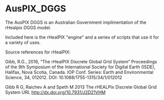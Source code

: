 # AusPIX_DGGS
The AusPIX DGGS is an Australian Government implimentation of the rHealpix DGGS model.

Included here is the rHealPIX "engine" and a series of scripts that use it for a variety of uses.




Source references for rHealPIX:

Gibb, R.G., 2016, “The rHealPIX Discrete Global Grid System” Proceedings of the 9th Symposium of the International Society for Digital Earth (ISDE), Halifax, Nova Scotia, Canada. IOP Conf. Series: Earth and Environmental Science, 34, 012012. DOI: 10.1088/1755-1315/34/1/012012

Gibb R G, Raichev A and Speth M 2013 The rHEALPix Discrete Global Grid System URL http://dx.doi.org/10.7931/J2D21VHM



